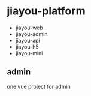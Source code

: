 # jiayou-platform

- jiayou-web
- jiayou-admin
- jiayou-api
- jiayou-h5
- jiayou-mini

## admin

one vue project for admin